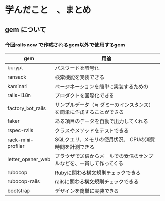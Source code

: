 # 学んだこと　、まとめ

## gem について
### 今回rails new で作成されるgem以外で使用するgem
| gem | 用途 |
| -------- | -------- |
| bcrypt | パスワードを暗号化 |
| ransack | 検索機能を実装できる |
| kaminari | ページネーションを簡単に実装するための |
| rails-i18n | プロダクトを国際化できる |
| factory_bot_rails | サンプルデータ（≒ ダミーのインスタンス）を簡単に作成することができる |
| faker | ある項目のデータを自動で出力してくれる |
| rspec-rails | クラスやメソッドをテストできる |
| rack-mini-profiler | SQLクエリ、メモリの使用状況、 CPUの消費時間を計測できる |
| letter_opener_web | ブラウザで送信からメールでの受信のサンプルなどを、一貫して作ってくる |
| rubocop | Rubyに関わる構文規則チェックできる |
| rubocop-rails | railsに関わる構文規則チェックできる |
| bootstrap | デザインを簡単に実装できる |

